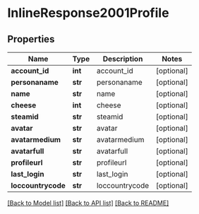 # InlineResponse2001Profile

## Properties
Name | Type | Description | Notes
------------ | ------------- | ------------- | -------------
**account_id** | **int** | account_id | [optional] 
**personaname** | **str** | personaname | [optional] 
**name** | **str** | name | [optional] 
**cheese** | **int** | cheese | [optional] 
**steamid** | **str** | steamid | [optional] 
**avatar** | **str** | avatar | [optional] 
**avatarmedium** | **str** | avatarmedium | [optional] 
**avatarfull** | **str** | avatarfull | [optional] 
**profileurl** | **str** | profileurl | [optional] 
**last_login** | **str** | last_login | [optional] 
**loccountrycode** | **str** | loccountrycode | [optional] 

[[Back to Model list]](../README.md#documentation-for-models) [[Back to API list]](../README.md#documentation-for-api-endpoints) [[Back to README]](../README.md)


